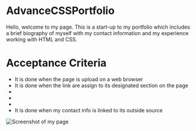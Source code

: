 # AdvanceCSSPortfolio
Hello, welcome to my page. This is a start-up to my portfolio which includes a brief biography of myself with my contact information and my experience working with HTML and CSS.

# Acceptance Criteria
* It is done when the page is upload on a web browser
* It is done when the link are assign to its designated section on the page
* 
* 
* 
* It is done when my contact info is linked to its outside source 

![Screenshot of my page](<assets/css/image/Screenshot 2023-10-03 at 6.43.59 AM.png>)
